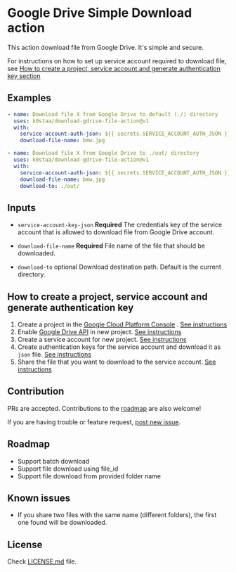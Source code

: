 # Google Drive Simple Download action

This action download file from Google Drive. It's simple and secure.

For instructions on how to set up service account required to download file,
see [How to create a project, service account and generate authentication key section](#How-to-create-a-project,-service-account-and-generate-authentication-key)

## Examples

```yaml
- name: Download file X from Google Drive to default (./) directory
  uses: k0staa/download-gdrive-file-action@v1
  with:
    service-account-auth-json: ${{ secrets.SERVICE_ACCOUNT_AUTH_JSON }}
    download-file-name: bmw.jpg
```

```yaml
- name: Download file X from Google Drive to ./out/ directory
  uses: k0staa/download-gdrive-file-action@v1
  with:
    service-account-auth-json: ${{ secrets.SERVICE_ACCOUNT_AUTH_JSON }}
    download-file-name: bmw.jpg
    download-to: ./out/
```

## Inputs

- `service-account-key-json` **Required** The credentials key of the service account that is allowed to download file
  from Google Drive account.

- `download-file-name` **Required** File name of the file that should be downloaded.

- `download-to` optional Download destination path. Default is the current directory.

## How to create a project, service account and generate authentication key

1. Create a project in the [Google Cloud Platform Console](https://console.cloud.google.com/)
   . [See instructions](instructions/CREATE_PROJECT.md)
2. Enable [Google Drive API](https://developers.google.com/drive/api/v3/enable-drive-api) in new project. [See instructions](instructions/ENABLE_API.md)
3. Create a service account for new project. [See instructions](instructions/CREATE_SERVICE_ACCOUNT.md)
4. Create authentication keys for the service account and download it as `json` file. [See instructions](instructions/CREATE_AUTH_KEY.md)
5. Share the file that you want to download to the service account. [See instructions](instructions/SHARE_FILE.md)

## Contribution

PRs are accepted. Contributions to the [roadmap](#roadmap) are also welcome!

If you are having trouble or feature
request, [post new issue](https://github.com/k0staa/download-gdrive-file-action/issues/new).

## Roadmap

- Support batch download
- Support file download using file_id
- Support file download from provided folder name

## Known issues

- If you share two files with the same name (different folders), the first one found will be downloaded.

## License

Check [LICENSE.md](LICENSE.md) file.
